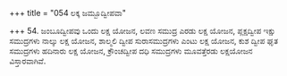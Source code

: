+++
title = "054 ಲಕ್ಕ ಜಮ್ಬೂದ್ವೀಪವಾ"

+++
54. ಜಂಬೂದ್ವೀಪವು ಒಂದು ಲಕ್ಷ ಯೋಜನ, ಲವಣ ಸಮುದ್ರ ಎರಡು ಲಕ್ಷ ಯೋಜನ, ಪ್ಲಕ್ಷದ್ವೀಪ ಇಕ್ಷು ಸಮುದ್ರಗಳು ನಾಲ್ಕು ಲಕ್ಷ ಯೋಜನ, ಶಾಲ್ಮಲಿ ದ್ವೀಪ ಸುರಾಸಮುದ್ರಗಳು ಎಂಟು ಲಕ್ಷ ಯೋಜನ, ಕುಶ ದ್ವೀಪ ಘೃತ ಸಮುದ್ರಗಳು ಹದಿನಾರು ಲಕ್ಷ ಯೋಜನ, ಕ್ರೌಂಚದ್ವೀಪ ದಧಿ ಸಮುದ್ರಗಳು ಮೂವತ್ತೆರಡು ಲಕ್ಷಯೋಜನ ವಿಸ್ತಾರವಾಗಿವೆ.